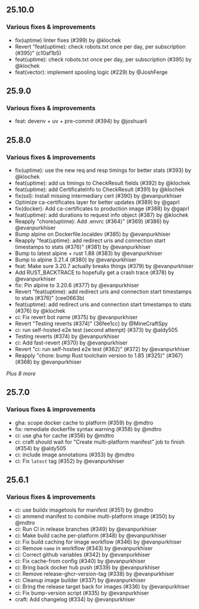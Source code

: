 ## 25.10.0

### Various fixes & improvements

- fix(uptime) linter fixes (#399) by @klochek
- Revert "feat(uptime): check robots.txt once per day, per subscription (#395)" (c10af1b5)
- feat(uptime): check robots.txt once per day, per subscription (#395) by @klochek
- feat(vector): implement spooling logic (#229) by @JoshFerge

## 25.9.0

### Various fixes & improvements

- feat: devenv + uv + pre-commit (#394) by @joshuarli

## 25.8.0

### Various fixes & improvements

- fix(uptime): use the new req and resp timings for better stats (#393) by @klochek
- feat(uptime): add us timings to CheckResult fields (#392) by @klochek
- feat(uptime): add CertificateInfo to CheckResult (#391) by @klochek
- fix(ssl): Install missing intermediary cert (#390) by @evanpurkhiser
- Optimize ca-certificates layer for better updates (#389) by @gaprl
- fix(docker): Add ca-certificates to production image (#388) by @gaprl
- feat(uptime): add durations to request info object (#387) by @klochek
- Reapply "chore(uptime): Add .envrc (#364)" (#369) (#386) by @evanpurkhiser
- Bump alpine on Dockerfile.localdev (#385) by @evanpurkhiser
- Reapply "feat(uptime): add redirect uris and connection start timestamps to stats (#376)" (#381) by @evanpurkhiser
- Bump to latest alpine + rust 1.88 (#383) by @evanpurkhiser
- Bump to alpine 3.21.4 (#380) by @evanpurkhiser
- feat: Make sure 3.20.7 actually breaks things (#379) by @evanpurkhiser
- Add RUST_BACKTRACE to hopefully get a crash trace (#378) by @evanpurkhiser
- fix: Pin alpine to 3.20.6 (#377) by @evanpurkhiser
- Revert "feat(uptime): add redirect uris and connection start timestamps to stats (#376)" (cee0663b)
- feat(uptime): add redirect uris and connection start timestamps to stats (#376) by @klochek
- ci: Fix revert bot name (#375) by @evanpurkhiser
- Revert "Testing reverts (#374)" (36fee1cc) by @MineCraftSpy
- ci: run self-hosted e2e test (second attempt) (#373) by @aldy505
- Testing reverts (#374) by @evanpurkhiser
- ci: Add fast-revert (#370) by @evanpurkhiser
- Revert "ci: run self-hosted e2e test (#362)" (#372) by @evanpurkhiser
- Reapply "chore: bump Rust toolchain version to 1.85 (#325)" (#367) (#368) by @evanpurkhiser

_Plus 8 more_

## 25.7.0

### Various fixes & improvements

- gha: scope docker cache to platform (#359) by @mdtro
- fix: remediate dockerfile syntax warning (#358) by @mdtro
- ci: use gha for cache (#356) by @mdtro
- ci: craft should wait for "Create multi-platform manifest" job to finish (#354) by @aldy505
- ci: include image annotations (#353) by @mdtro
- ci: Fix `latest` tag (#352) by @evanpurkhiser

## 25.6.1

### Various fixes & improvements

- ci: use buildx imagetools for manifest (#351) by @mdtro
- ci: ammend manifest to combine multi-platform image (#350) by @mdtro
- ci: Run CI in release branches (#349) by @evanpurkhiser
- ci: Make build cache per-platform (#348) by @evanpurkhiser
- ci: Fix build caching for image workflow (#346) by @evanpurkhiser
- ci: Remove `name` in workflow (#343) by @evanpurkhiser
- ci: Correct github variables (#342) by @evanpurkhiser
- ci: Fix cache-from config (#340) by @evanpurkhiser
- ci: Bring back docker hub push (#339) by @evanpurkhiser
- ci: Remove release-ghcr-version-tag (#338) by @evanpurkhiser
- ci: Cleanup image builder (#337) by @evanpurkhiser
- ci: Bring the release target back for images (#336) by @evanpurkhiser
- ci: Fix bump-version script (#335) by @evanpurkhiser
- craft: Add changelog (#334) by @evanpurkhiser

